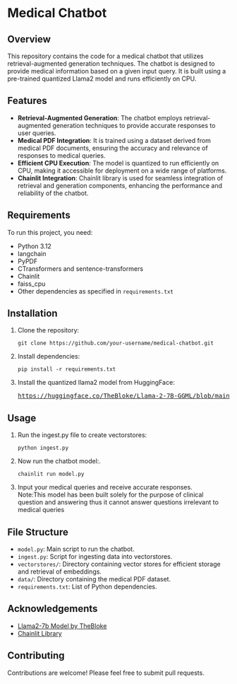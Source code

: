<!DOCTYPE html>
<html lang="en">
<head>
    <meta charset="UTF-8">
    <meta name="viewport" content="width=device-width, initial-scale=1.0">
</head>
<body>

<div class="container">
    <h1>Medical Chatbot</h1>
    
  <h2>Overview</h2>
    <p>This repository contains the code for a medical chatbot that utilizes retrieval-augmented generation techniques. The chatbot is designed to provide medical information based on a given input query. It is built using a pre-trained quantized Llama2 model and runs efficiently on CPU.</p>
    
  <h2>Features</h2>
    <ul>
        <li><strong>Retrieval-Augmented Generation</strong>: The chatbot employs retrieval-augmented generation techniques to provide accurate responses to user queries.</li>
        <li><strong>Medical PDF Integration</strong>: It is trained using a dataset derived from medical PDF documents, ensuring the accuracy and relevance of responses to medical queries.</li>
        <li><strong>Efficient CPU Execution</strong>: The model is quantized to run efficiently on CPU, making it accessible for deployment on a wide range of platforms.</li>
        <li><strong>Chainlit Integration</strong>: Chainlit library is used for seamless integration of retrieval and generation components, enhancing the performance and reliability of the chatbot.</li>
    </ul>
    
  <h2>Requirements</h2>
    <p>To run this project, you need:</p>
    <ul>
        <li>Python 3.12</li>
        <li>langchain</li>
        <li>PyPDF</li>
        <li>CTransformers and sentence-transformers</li>
        <li>Chainlit</li>
        <li>faiss_cpu</li>
        <li>Other dependencies as specified in <code>requirements.txt</code></li>
    </ul>
    
  <h2>Installation</h2>
    <ol>
        <li>Clone the repository:</li>
        <pre><code>git clone https://github.com/your-username/medical-chatbot.git</code></pre>
        <li>Install dependencies:</li>
        <pre><code>pip install -r requirements.txt</code></pre>
        <li>Install the quantized llama2 model from HuggingFace:
        <pre><a href="https://huggingface.co/TheBloke/Llama-2-7B-GGML/blob/main/llama-2-7b.ggmlv3.q8_0.bin">https://huggingface.co/TheBloke/Llama-2-7B-GGML/blob/main/llama-2-7b.ggmlv3.q8_0.bin</a></pre></li>
    </ol>

  <h2>Usage</h2>
    <ol>
        <li>Run the ingest.py file to create vectorstores:</li>
        <pre><code>python ingest.py</code></pre>
        <li>Now run the chatbot model:.</li>
        <pre><code>chainlit run model.py</code></pre>
        <li>Input your medical queries and receive accurate responses.<br>
        Note:This model has been built solely for the purpose of clinical question and answering thus it cannot answer questions irrelevant to medical queries</li>
    </ol>

  <h2>File Structure</h2>
    <ul>
        <li><code>model.py</code>: Main script to run the chatbot.</li>
        <li><code>ingest.py</code>: Script for ingesting data into vectorstores.</li>
        <li><code>vectorstores/</code>: Directory containing vector stores for efficient storage and retrieval of embeddings.</li>
        <li><code>data/</code>: Directory containing the medical PDF dataset.</li>
        <li><code>requirements.txt</code>: List of Python dependencies.</li>
    </ul>

   <h2>Acknowledgements</h2>
    <ul>
        <li><a href="https://huggingface.co/TheBloke/Llama-2-7B-GGML/blob/main/llama-2-7b.ggmlv3.q8_0.bin">Llama2-7b Model by TheBloke</a></li>
        <li><a href="https://github.com/chainlit/chainlit">Chainlit Library</a></li>
    </ul>

  <h2>Contributing</h2>
    <p>Contributions are welcome! Please feel free to submit pull requests.</p>

  
</div>

</body>
</html>
